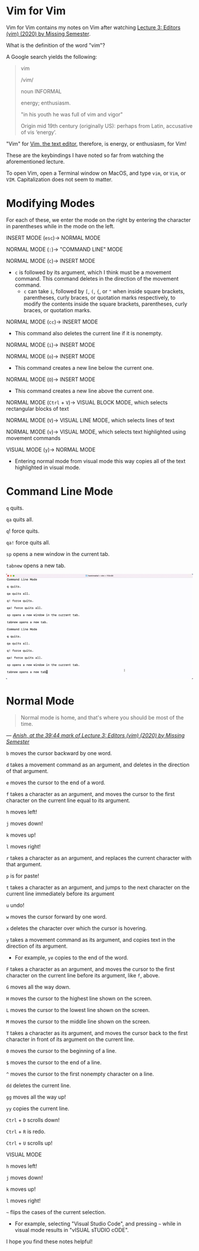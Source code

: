# Vim for Vim
Vim for Vim contains my notes on Vim after watching [Lecture 3: Editors (vim) (2020) by Missing Semester](https://www.youtube.com/watch?v=a6Q8Na575qc).

What is the definition of the word "vim"?

A Google search yields the following:

> vim
>
> /vim/
>
> noun INFORMAL
>
> energy; enthusiasm.
>
> "in his youth he was full of vim and vigor"
>
> Origin
> mid 19th century (originally US): perhaps from Latin, accusative of vis ‘energy’.

"Vim" for [Vim, the text editor](https://en.wikipedia.org/wiki/Vim_(text_editor)), therefore, is energy, or enthusiasm, for Vim!

These are the keybindings I have noted so far from watching the aforementioned lecture.

To open Vim, open a Terminal window on MacOS, and type `vim`, or `Vim`, or `VIM`. Capitalization does not seem to matter.

# Modifying Modes
For each of these, we enter the mode on the right by entering the character in parentheses while in the mode on the left.

INSERT MODE (`esc`)-> NORMAL MODE

NORMAL MODE (`:`)-> "COMMAND LINE" MODE

NORMAL MODE (`c`)-> INSERT MODE
- `c` is followed by its argument, which I think must be a movement command. This command deletes in the direction of the movement command.
    - `c` can take `i`, followed by `[`, `(`, `{`, or `"` when inside square brackets, parentheses, curly braces, or quotation marks respectively, to modify the contents inside the square brackets, parentheses, curly braces, or quotation marks.

NORMAL MODE (`cc`)-> INSERT MODE
- This command also deletes the current line if it is nonempty.

NORMAL MODE (`i`)-> INSERT MODE

NORMAL MODE (`o`)-> INSERT MODE
- This command creates a new line below the current one.

NORMAL MODE (`O`)-> INSERT MODE
- This command creates a new line above the current one.

NORMAL MODE (`Ctrl` + `V`)-> VISUAL BLOCK MODE, which selects rectangular blocks of text

NORMAL MODE (`V`)-> VISUAL LINE MODE, which selects lines of text

NORMAL MODE (`v`)-> VISUAL MODE, which selects text highlighted using movement commands

VISUAL MODE (`y`)-> NORMAL MODE
- Entering normal mode from visual mode this way copies all of the text highlighted in visual mode.

# Command Line Mode
`q` quits.

`qa` quits all.

`q`! force quits.

`qa!` force quits all.

`sp` opens a new window in the current tab.

`tabnew` opens a new tab.

![screen recording of `tabnew` command by Hamir](tabnew_command.gif)

# Normal Mode
> Normal mode is home, and that's where you should be most of the time.

— <cite>[Anish, at the 39:44 mark of Lecture 3: Editors (vim) (2020) by Missing Semester](https://youtu.be/a6Q8Na575qc?t=2384)</cite>

`b` moves the cursor backward by one word.

`d` takes a movement command as an argument, and deletes in the direction of that argument.

`e` moves the cursor to the end of a word.

`f` takes a character as an argument, and moves the cursor to the first character on the current line equal to its argument.

`h` moves left!

`j` moves down!

`k` moves up!

`l` moves right!

`r` takes a character as an argument, and replaces the current character with that argument.

`p` is for paste!

`t` takes a character as an argument, and jumps to the next character on the current line immediately before its argument

`u` undo!

`w` moves the cursor forward by one word.

`x` deletes the character over which the cursor is hovering.

`y` takes a movement command as its argument, and copies text in the direction of its argument.
- For example, `ye` copies to the end of the word.

`F` takes a character as an argument, and moves the cursor to the first character on the current line before its argument, like `f`, above.

`G` moves all the way down.

`H` moves the cursor to the highest line shown on the screen.

`L` moves the cursor to the lowest line shown on the screen.

`M` moves the cursor to the middle line shown on the screen.

`T` takes a character as its argument, and moves the cursor back to the first character in front of its argument on the current line.

`0` moves the cursor to the beginning of a line.

`$` moves the cursor to the end of a line.

`^` moves the cursor to the first nonempty character on a line.

`dd` deletes the current line.

`gg` moves all the way up!

`yy` copies the current line.

`Ctrl` + `D` scrolls down!

`Ctrl` + `R` is redo.

`Ctrl` + `U` scrolls up!

VISUAL MODE

`h` moves left!

`j` moves down!

`k` moves up!

`l` moves right!

`~` flips the cases of the current selection.
- For example, selecting "Visual Studio Code", and pressing `~` while in visual mode results in "vISUAL sTUDIO cODE".

I hope you find these notes helpful!
